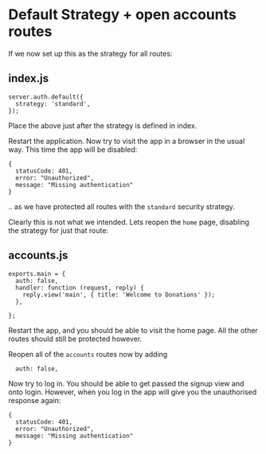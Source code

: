 # Default Strategy + open accounts routes

If we now set up this as the strategy for all routes:


## index.js

~~~
server.auth.default({
  strategy: 'standard',
});
~~~

Place the above just after the strategy is defined in index.

Restart the application. Now try to visit the app in a browser in the usual way. This time the app will be disabled:

~~~
{
  statusCode: 401,
  error: "Unauthorized",
  message: "Missing authentication"
}
~~~

.. as we have protected all routes with the `standard` security strategy.

Clearly this is not what we intended. Lets reopen the `home` page, disabling the strategy for just that route:

## accounts.js

~~~
exports.main = {
  auth: false,
  handler: function (request, reply) {
    reply.view('main', { title: 'Welcome to Donations' });
  },

};
~~~

Restart the app, and you should be able to visit the home page. All the other routes should still be protected however. 

Reopen all of the `accounts` routes now by adding

~~~
  auth: false,
~~~

Now try to log in. You should be able to get passed the signup view and onto login. However, when you log in the app will give you the unauthorised response again:

~~~
{
  statusCode: 401,
  error: "Unauthorized",
  message: "Missing authentication"
}
~~~
